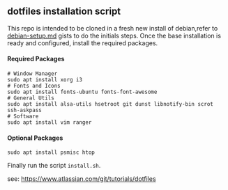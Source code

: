 ## dotfiles installation script
This repo is intended to be cloned in a fresh new install of debian,refer to [debian-setup.md](https://gist.github.com/alemures/bb9625bb909b7ddf45c03e766359010e) gists to do the initials steps. Once the base installation is ready and configured, install the required packages.

#### Required Packages
```
# Window Manager
sudo apt install xorg i3
# Fonts and Icons
sudo apt install fonts-ubuntu fonts-font-awesome
# General Utils
sudo apt install alsa-utils hsetroot git dunst libnotify-bin scrot ssh-askpass
# Software
sudo apt install vim ranger
```

#### Optional Packages
```
sudo apt install psmisc htop
```

Finally run the script `install.sh`.

see: https://www.atlassian.com/git/tutorials/dotfiles
